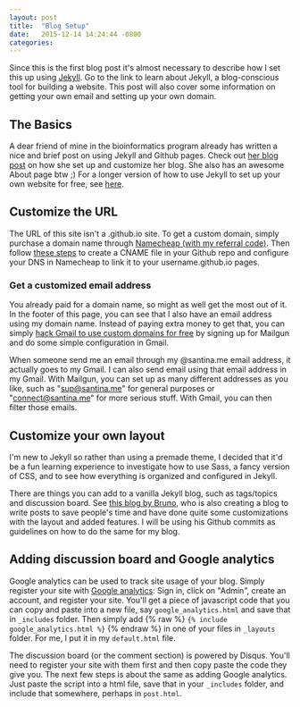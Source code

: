 ```yaml
---
layout: post
title:  "Blog Setup"
date:   2015-12-14 14:24:44 -0800
categories: 
---
```


Since this is the first blog post it's almost necessary to describe how I set this up using [Jekyll][jekyll-docs]. Go to the link to learn about Jekyll, a blog-conscious tool for building a website. This post will also cover some information on getting your own email and setting up your own domain. 
<!--more-->

## The Basics 

A dear friend of mine in the bioinformatics program already has written a nice and brief post on using Jekyll and Github pages. Check out [her blog post][csiu-blog] on how she set up and customize her blog. She also has an awesome About page btw ;)  For a longer version of how to use Jekyll to set up your own website for free, see [here](http://www.smashingmagazine.com/2014/08/build-blog-jekyll-github-pages/).

## Customize the URL

The URL of this site isn't a .github.io site. To get a custom domain, simply purchase a domain name through [Namecheap (with my referral code)](https://www.namecheap.com/?aff=93243). Then follow [these steps](https://www.namecheap.com/support/knowledgebase/article.aspx/9645/2208/how-do-i-link-my-domain-to-github-pages) to create a CNAME file in your Github repo and configure your DNS in Namecheap to link it to your username.github.io pages. 

### Get a customized email address

You already paid for a domain name, so might as well get the most out of it. In the footer of this page, you can see that I also have an email address using my domain name. Instead of paying extra money to get that, you can simply [hack Gmail to use custom domains for free](https://simplyian.com/2015/01/07/Hacking-GMail-to-use-custom-domains-for-free/) by signing up for Mailgun and do some simple configuration in Gmail. 

When someone send me an email through my @santina.me email address, it actually goes to my Gmail. I can also send email using that email address in my Gmail. With Mailgun, you can set up as many different addresses as you like, such as "sup@santina.me" for general purposes or "connect@santina.me" for more serious stuff. With Gmail, you can then filter those emails. 

## Customize your own layout 

I'm new to Jekyll so rather than using a premade theme, I decided that it'd be a fun learning experience to investigate how to use Sass, a fancy version of CSS, and to see how everything is organized and configured in Jekyll. 

There are things you can add to a vanilla Jekyll blog, such as tags/topics and discussion board. See [this blog by Bruno][bruno-blog], who is also creating a blog to write posts to save people's time and have done quite some customizations with the layout and added features. I will be using his Github commits as guidelines on how to do the same for my blog. 

## Adding discussion board and Google analytics 

Google analytics can be used to track site usage of your blog. Simply register your site with [Google analytics](http://joshualande.com/jekyll-github-pages-poole/): Sign in, click on "Admin", create an account, and register your site. You'll get a piece of javascript code that you can copy and paste into a new file, say `google_analytics.html` and save that in `_includes` folder. Then simply add {% raw %} `{% include google_analytics.html %}` {% endraw %}
in one of your files in `_layouts` folder. For me, I put it in my `default.html` file. 

The discussion board (or the comment section) is powered by Disqus. You'll need to register your site with them first and then copy paste the code they give you. The next few steps is about the same as adding Google analytics. Just paste the script into a html file, save that in your `_includes` folder, and include that somewhere, perhaps in `post.html`.


[jekyll-docs]: http://jekyllrb.com/docs/home
[csiu-blog]: http://csiu.github.io/update/2015/09/13/blog-setup.html
[dean-blog]: http://deanattali.com/
[bruno-blog]: http://bgran.de/


